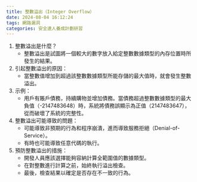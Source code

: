 ```yaml
---
title: 整數溢出（Integer Overflow）
date: 2024-08-04 16:12:24
tags: 網路漏洞
categories: 安全達人養成計劃研習
---
```

1. 整數溢出是什麼？
	- 整數溢出是試圖將一個較大的數字放入給定整數數據類型的內存位置時所發生的結果。
2. 引起整數溢出的原因：
	- 當整數值增加到超過該整數數據類型所能存儲的最大值時，就會發生整數溢出。
3. 示例：
	- 用戶有賬戶債務，持續購物並增加債務。當債務超過整數數據類型的最大負值（-2147483648）時，系統將債務誤顯示為正值（2147483647），從而破壞了系統的完整性。
4. 整數溢出可能導致的問題：
	- 可能導致非預期的行為和程序崩潰，進而導致服務拒絕（Denial-of-Service）。
	- 有時也可能導致任意代碼的執行。
5. 預防整數溢出的措施：
	- 開發人員應該選擇能夠容納計算全範圍值的數據類型。
	- 在對整數進行計算之前，始終執行溢出檢查。
	- 最後，檢查結果以確定是否存在不一致的行為。